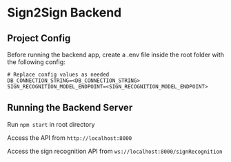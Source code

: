 # Sign2Sign Backend

## Project Config
Before running the backend app, create a .env file inside the root folder with the following config:
```
# Replace config values as needed
DB_CONNECTION_STRING=<DB_CONNECTION_STRING>
SIGN_RECOGNITION_MODEL_ENDPOINT=<SIGN_RECOGNITION_MODEL_ENDPOINT>
```

## Running the Backend Server

Run `npm start` in root directory

Access the API from `http://localhost:8000`

Access the sign recognition API from `ws://localhost:8000/signRecognition`

